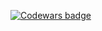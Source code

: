 [![Codewars badge][href-codewars-badge]][href-codewars-profile]


[href-codewars-badge]: https://www.codewars.com/users/gyimi50/badges/large
[href-codewars-profile]: https://www.codewars.com/users/gyimi50

